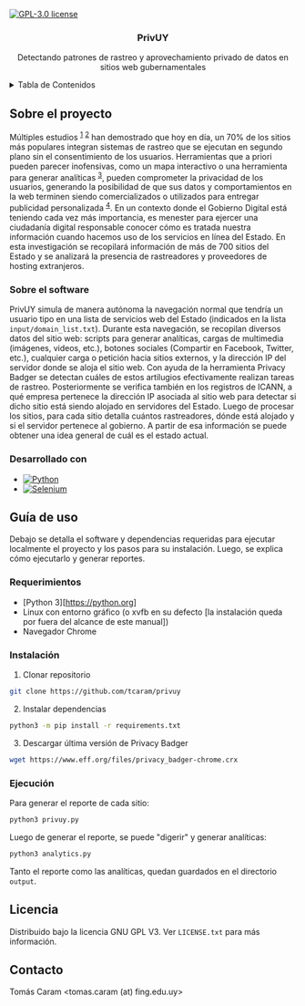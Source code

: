 [![GPL-3.0 license][license-shield]][license-url]

<div align="center">
  <h3 align="center">PrivUY</h3>

  <p align="center">
    Detectando patrones de rastreo y aprovechamiento privado de datos en sitios web gubernamentales
  </p>
</div>

<details>
  <summary>Tabla de Contenidos</summary>
  <ol>
    <li>
      <a href="#sobre-el-proyecto">Sobre el proyecto</a>
      <ul>
        <li><a href="#sobre-el-softwaren">Sobre el software</a></li>
      </ul>
      <ul>
        <li><a href="#desarrollado-con">Desarrollado con</a></li>
      </ul>
    </li>
    <li>
      <a href="#guía-de-uso">Guía de uso</a>
      <ul>
        <li><a href="#requerimientos">Requerimientos</a></li>
        <li><a href="#instalación">Instalación</a></li>
      </ul>
    </li>
    <li><a href="#licencia">Licencia</a></li>
    <li><a href="#contacto">Contacto</a></li>
  </ol>
</details>


## Sobre el proyecto

Múltiples estudios <sup><a href="https://dl.acm.org/doi/10.1145/2976749.2978313">1</a></sup> <sup><a href="https://ieeexplore.ieee.org/document/9289071">2</a></sup> han demostrado que hoy en día, un 70% de los sitios más populares integran sistemas de rastreo que se ejecutan en segundo plano sin el consentimiento de los usuarios. Herramientas que a priori pueden parecer inofensivas, como un mapa interactivo o una herramienta para generar analíticas <sup><a href="https://blog.google/products/marketingplatform/analytics/take-control-how-data-used-google-analytics/">3</a></sup>, pueden comprometer la privacidad de los usuarios, generando la posibilidad de que sus datos y comportamientos en la web terminen siendo comercializados o utilizados para entregar publicidad personalizada <sup><a href="https://www.eff.org/deeplinks/2020/03/google-says-it-doesnt-sell-your-data-heres-how-company-shares-monetizes-and">4</a></sup>.
En un contexto donde el Gobierno Digital está teniendo cada vez más importancia, es menester para ejercer una ciudadanía digital responsable conocer cómo es tratada nuestra información cuando hacemos uso de los servicios en línea del Estado. En esta investigación se recopilará información de más de 700 sitios del Estado y se analizará la presencia de rastreadores y proveedores de hosting extranjeros.

### Sobre el software

PrivUY simula de manera autónoma la navegación normal que tendría un usuario tipo en una lista de servicios web del Estado (indicados en la lista ```input/domain_list.txt```). Durante esta navegación, se recopilan diversos datos del sitio web: scripts para generar analíticas, cargas de multimedia (imágenes, videos, etc.), botones sociales (Compartir en Facebook, Twitter, etc.), cualquier carga o petición hacia sitios externos, y la dirección IP del servidor donde se aloja el sitio web. Con ayuda de la herramienta Privacy Badger se detectan cuáles de estos artilugios efectivamente realizan tareas de rastreo. Posteriormente se verifica también en los registros de ICANN, a qué empresa pertenece la dirección IP asociada al sitio web para detectar si dicho sitio está siendo alojado en servidores del Estado. Luego de procesar los sitios, para cada sitio detalla cuántos rastreadores, dónde está alojado y si el servidor pertenece al gobierno. A partir de esa información se puede obtener una idea general de cuál es el estado actual.

### Desarrollado con

* [![Python][Python]][Python-url]
* [![Selenium][Selenium]][Selenium-url]

## Guía de uso

Debajo se detalla el software y dependencias requeridas para ejecutar localmente el proyecto y los pasos para su instalación. Luego, se explica cómo ejecutarlo y generar reportes. 

### Requerimientos

* [Python 3][https://python.org]
* Linux con entorno gráfico (o xvfb en su defecto [la instalación queda por fuera del alcance de este manual])
* Navegador Chrome

### Instalación

1. Clonar repositorio
  ```sh
  git clone https://github.com/tcaram/privuy
  ```
2. Instalar dependencias
  ```sh
  python3 -m pip install -r requirements.txt
  ```
3. Descargar última versión de Privacy Badger
  ```sh
  wget https://www.eff.org/files/privacy_badger-chrome.crx
  ```

### Ejecución

Para generar el reporte de cada sitio:

```sh
python3 privuy.py
```

Luego de generar el reporte, se puede "digerir" y generar analíticas:
```sh
python3 analytics.py
```

Tanto el reporte como las analíticas, quedan guardados en el directorio ``output``.

## Licencia

Distribuido bajo la licencia GNU GPL V3. Ver `LICENSE.txt` para más información.

## Contacto

Tomás Caram <tomas.caram (at) fing.edu.uy>

[license-shield]: https://img.shields.io/github/license/tcaram/privuy.svg?style=for-the-badge
[license-url]: https://github.com/tcaram/privuy/blob/master/LICENSE.txt
[product-screenshot]: images/screenshot.png
[Python]: https://img.shields.io/badge/Python-ffff00?style=for-the-badge&logo=python&logoColor=white
[Python-url]: https://python.org/
[Selenium]: https://img.shields.io/badge/Selenium-ffff00?style=for-the-badge&logo=selenium&logoColor=white
[Selenium-url]: https://selenium.dev/